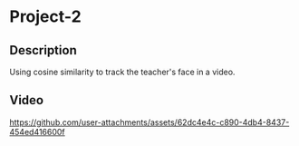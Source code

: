 # Project-2

## Description
Using cosine similarity to track the teacher's face in a video.

## Video
https://github.com/user-attachments/assets/62dc4e4c-c890-4db4-8437-454ed416600f

